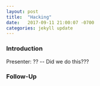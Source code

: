 ```yaml
---
layout: post
title:  "Hacking"
date:   2017-09-11 21:00:07 -0700
categories: jekyll update
---
```


### Introduction

Presenter: ?? -- Did we do this???

### Follow-Up

